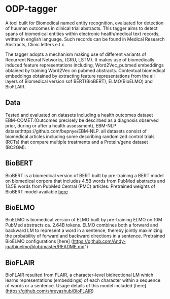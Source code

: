 # ODP-tagger
A tool built for Biomedical named entity recognition, evaluated for detection of huuman outcomes in clinical trial abstracts. This tagger aims to detect spans of biomedical entities within electronic health/medical text records, written in english language. Such records can be found in Medical Research Abstracts, Clinic letters e.t.c

The tagger adopts a mechanism making use of different variants of Recurrent Neural Networks, (GRU, LSTM). It makes use of biomedically induced feature representations including, 
Word2Vec_pubmed embeddings obtained by training Word2Vec on pubmed abstracts.
Contextual biomedical embeddings obtained by extracting feature representations from the all layers of Biomedical version sof BERT(BioBERT), ELMO(BioELMO) and BioFLAIR. 

## Data
Tested and evaluated on datasets including a health outcomes dataset EBM-COMET.(Outcomes precisely be descirbed as a diagnosis observed prior, during or after a health assessment), EBM-NLP datasethttps://github.com/bepnye/EBM-NLP. all datasets consist of biomedical articles including some describing randomized control trials (RCTs) that compare multiple treatments and a Protein/gene dataset (BC2GM). 

## BioBERT
BioBERT is a biomedical version of BERT built by pre-training a BERT model on biomedical corpora that includes 4.5B words from PubMed abstracts and 13.5B words from PubMed Central (PMC) articles. Pretrained weights of BioBERT model available [here](https://github.com/naver/biobert-pretrained)

## BioELMO
BioELMO is biomedical version of ELMO built by pre-training ELMO on 10M PubMed abstracts ca. 2.64B tokens. ELMO combines both a forward and backward LM to represent a word in a sentence, thereby jointly maximizing the probability of forward and backward directions in a sentence. Pretrained BioELMO configurations [here] (https://github.com/Andy-jqa/bioelmo/blob/master/README.md")
  
## BioFLAIR
BioFLAIR resulted from FLAIR, a character-level bidirectional LM which learns representations (embeddings) of each character within a sequence of words or a sentence. Usage details of this model included [here] (https://github.com/shreyashub/BioFLAIR)
